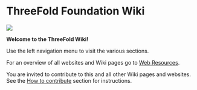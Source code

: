 # ThreeFold Foundation Wiki

![](https://images.unsplash.com/photo-1495364037436-fed1ba81ad3e?ixlib=rb-0.3.5&ixid=eyJhcHBfaWQiOjEyMDd9&s=655ce70e725522ae583a940359ce8260&auto=format&fit=crop&w=1655&q=80)

**Welcome to the ThreeFold Wiki!**

Use the left navigation menu to visit the various sections.

For an overview of all websites and Wiki pages go to [Web Resources](/web_resources/README.md).

You are invited to contribute to this and all other Wiki pages and websites. See the [How to contribute](https://threefoldfoundation.github.io/info_foundation/#/web_resources/contribute.md) section for instructions.

